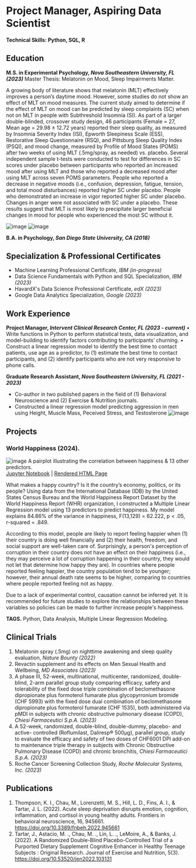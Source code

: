 # Project Manager, Aspiring Data Scientist
#### Technical Skills: Python, SQL, R


## Education       		
**M.S. in Experimental Psychology, _Nova Southeastern University, FL (2023)_**
Master Thesis: Melatonin on Mood, Sleep Impairments Matter. 

A growing body of literature shows that melatonin (MLT) effectively improves a person’s daytime mood. However, some studies do not show an effect of MLT on mood measures. The current study aimed to determine if the effect of MLT on mood can be predicted by sleep complaints (SC) when not on MLT in people with Subthreshold Insomnia (SI). As part of a larger double-blinded, crossover study design, 46 participants (Female = 27, Mean age = 29.98 ± 12.72 years) reported their sleep quality, as measured by Insomnia Severity Index (ISI), Epworth Sleepiness Scale (ESS), Restorative Sleep Questionnaire (RSQ), and Pittsburg Sleep Quality Index (PSQI), and mood change, measured by Profile of Mood States (POMS) after two weeks of using MLT (.5mg/spray, as needed) vs. placebo. Several independent sample t-tests were conducted to test for differences in SC scores under placebo between participants who reported an increased mood after using MLT and those who reported a decreased mood after using MLT across seven POMS parameters. People who reported a decrease in negative moods (i.e., confusion, depression, fatigue, tension, and total mood disturbances) reported higher SC under placebo. People who demonstrated an increase in vigor reported higher SC under placebo. Changes in anger were not associated with SC under a placebo. These results suggest that MLT is most likely to precipitate larger beneficial changes in mood for people who experienced the most SC without it.

![image](https://github.com/mchau29/mchau29.github.io/assets/113917229/c282749b-a7f6-468c-b4db-51c6ee67e588)
![image](https://github.com/mchau29/mchau29.github.io/assets/113917229/5c3790ed-4173-4359-8233-29fc362cde00)

**B.A. in Psychology, _San Diego State University, CA (2018)_**


## Specialization & Professional Certificates       	
- Machine Learning Professional Certificate, _IBM (in-progress)_ 
- Data Science Fundamentals with Python and SQL Specialization, _IBM (2023)_ 
- HavardX's Data Science Professional Certificate, _edX (2023)_ 
- Google Data Analytics Specialization, _Google (2023)_ 


## Work Experience
**Project Manager, _Intervent Clinical Research Center, FL (2023 - current)_**
•	Write functions in Python to perform statistical tests, data visualization, and model-building to identify factors contributing to participants’ churning. 
•	Construct a linear regression model to identify the best time to contact patients, use age as a predictor, to (1) estimate the best time to contact participants, and (2) identify participants who are not very responsive to phone calls.

**Graduate Research Assistant, _Nova Southeastern University, FL (2021 - 2023)_**
- Co-author in two published papers in the field of (1) Behavioral Neuroscience and (2) Exercise & Nutrition journals.
- Constructed a linear regression model predicting aggression in men using Height, Muscle Mass, Peceived Stress, and Testosterone
![image](https://github.com/mchau29/mchau29.github.io/assets/113917229/4299e8c1-d747-4889-9cc4-465fff7f81a4)


## Projects
### World Happiness (2024).
![image](https://github.com/mchau29/mchau29.github.io/assets/113917229/916046e7-ad4f-4255-8d62-6e89d587c2ef) 
A pairplot illustrating the correlation between happiness & 13 other predictors. <br />
[Jupyter Notebook](https://github.com/mchau29/world-happiness/blob/main/world%20happiness.ipynb) | 
[Rendered HTML Page](https://htmlpreview.github.io/?https://github.com/mchau29/world-happiness/blob/main/world%20happiness%20html.html) 

What makes a happy country? Is it the country’s economy, politics, or its people? Using data from the International Database (IDB) by the United States Census Bureau and the World Happiness Report Dataset by the World Happiness Report (WHR) organization, I constructed a Multiple Linear Regression model using 13 predictors to predict happiness. My model explains 84.86% of the variance in happiness, F(13,129) = 62.222, p < .05, r-squared = .849. <br />

According to this model, people are likely to report feeling happier when (1) their country is doing well financially and (2) their health, freedom, and social support are well-taken care of. Surprisingly, a person's perception of corruption in their country does not have an effect on their happiness (i.e., they may perceive a lot of corruption happening in their country, they would not let that determine how happy they are). In countries where people reported feeling happier, the country population tend to be younger; however, their annual death rate seems to be higher, comparing to countries where people reported feeling not as happy. <br />

Due to a lack of experimental control, causation cannot be inferred yet. It is recommended for future studies to explore the relationships between these variables so policies can be made to further increase people's happiness. <br /> 

**TAGS.** Python, Data Analysis, Multiple Linear Regression Modeling. 


## Clinical Trials
1. Melatonin spray (.5mg) on nighttime awakening and sleep quality evaluation, _Nature Bounty (2022)_
2. Revactin supplement and its effects on Men Sexual Health and Wellbeing, _MD Associates (2023)_
3. A phase III, 52-week, multinational, multicenter, randomized, double-blind, 2-arm parallel group study comparing efficacy, safety and tolerability of the fixed dose triple combination of beclomethasone dipropionate plus formoterol fumarate plus glycopyrronium bromide (CHF 5993) with the fixed dose dual combination of beclomethasone dipropionate plus formoterol fumarate (CHF 1535), both administered via pMDI in subjects with chronic obstructive pulmonary disease (COPD), _Chiesi Farmaceutici S.p.A. (2023)_
4. A 52-week, randomized, double-blind, double-dummy, placebo- and active- controlled (Roflumilast, Daliresp® 500μg), parallel group, study to evaluate the efficacy and safety of two doses of CHF6001 DPI add-on to maintenance triple therapy in subjects with Chronic Obstructive Pulmonary Disease (COPD) and chronic bronchitis, _Chiesi Farmaceutici S.p.A. (2023)_
5. Roche Cancer Screening Collection Study, _Roche Molecular Systems, Inc. (2023)_


## Publications
1. Thompson, K. I., Chau, M., Lorenzetti, M. S., Hill, L. D., Fins, A. I., & Tartar, J. L. (2022). Acute sleep deprivation disrupts emotion, cognition, inflammation, and cortisol in young healthy adults. Frontiers in behavioral neuroscience, 16, 945661. https://doi.org/10.3389/fnbeh.2022.945661
2. Tartar, J., Astacio, M. ., Chau, M. ., Lin, L. ., LeMoire, A., & Banks, J. (2022). A Randomized Double-Blind Placebo-Controlled Trial of a Purported Dietary Supplement Cognitive Enhancer in Healthy Teenage Subjects : Original Research. Journal of Exercise and Nutrition, 5(3). https://doi.org/10.53520/jen2022.103131
